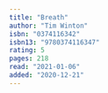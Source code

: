 ```yaml
---
title: "Breath"
author: "Tim Winton"
isbn: "0374116342"
isbn13: "9780374116347"
rating: 5
pages: 218
read: "2021-01-06"
added: "2020-12-21"
---
```


